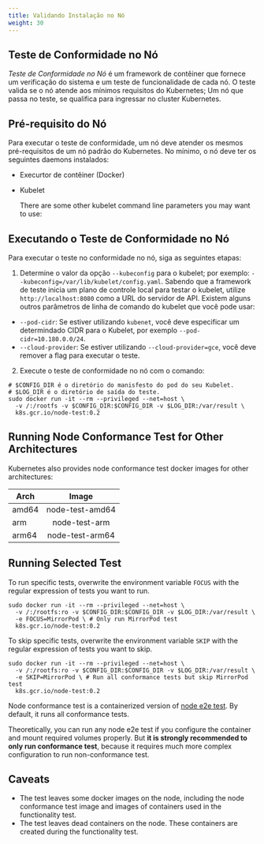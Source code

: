 ```yaml
---
title: Validando Instalação no Nó
weight: 30
---
```



## Teste de Conformidade no Nó

*Teste de Conformidade no Nó* é um framework de contêiner que fornece um verificação do sistema e um teste de funcionalidade de cada nó. O teste valida se o nó atende aos mínimos requisitos do Kubernetes; Um nó que passa no teste, se qualifica para ingressar no cluster Kubernetes.

## Pré-requisito do Nó

Para executar o teste de conformidade, um nó deve atender os mesmos pré-requisitos de um nó padrão do Kubernetes. No mínimo, o nó deve ter os seguintes daemons instalados:

* Execurtor de contêiner (Docker)
* Kubelet

  There are some other kubelet command line parameters you may want to use:
## Executando o Teste de Conformidade no Nó

Para executar o teste no conformidade no nó, siga as seguintes etapas:
1. Determine o valor da opção `--kubeconfig` para o kubelet; por exemplo: `--kubeconfig=/var/lib/kubelet/config.yaml`. Sabendo que a framework de teste inicia um plano de controle local para testar o kubelet, utilize `http://localhost:8080` como a URL do servidor de API. Existem alguns outros parâmetros de linha de comando do kubelet que você pode usar:
  * `--pod-cidr`: Se estiver utilizando `kubenet`, você deve especificar um determindado CIDR para o Kubelet, por exemplo `--pod-cidr=10.180.0.0/24`.
  * `--cloud-provider`: Se estiver utilizando `--cloud-provider=gce`, você deve remover a flag para executar o teste.

2. Execute o teste de conformidade no nó com o comando:

```shell
# $CONFIG_DIR é o diretório do manisfesto do pod do seu Kubelet.
# $LOG_DIR é o diretório de saída do teste.
sudo docker run -it --rm --privileged --net=host \
  -v /:/rootfs -v $CONFIG_DIR:$CONFIG_DIR -v $LOG_DIR:/var/result \
  k8s.gcr.io/node-test:0.2
```

## Running Node Conformance Test for Other Architectures

Kubernetes also provides node conformance test docker images for other
architectures:

  Arch  |       Image       |
--------|:-----------------:|
 amd64  |  node-test-amd64  |
  arm   |    node-test-arm  |
 arm64  |  node-test-arm64  |

## Running Selected Test

To run specific tests, overwrite the environment variable `FOCUS` with the
regular expression of tests you want to run.

```shell
sudo docker run -it --rm --privileged --net=host \
  -v /:/rootfs:ro -v $CONFIG_DIR:$CONFIG_DIR -v $LOG_DIR:/var/result \
  -e FOCUS=MirrorPod \ # Only run MirrorPod test
  k8s.gcr.io/node-test:0.2
```

To skip specific tests, overwrite the environment variable `SKIP` with the
regular expression of tests you want to skip.

```shell
sudo docker run -it --rm --privileged --net=host \
  -v /:/rootfs:ro -v $CONFIG_DIR:$CONFIG_DIR -v $LOG_DIR:/var/result \
  -e SKIP=MirrorPod \ # Run all conformance tests but skip MirrorPod test
  k8s.gcr.io/node-test:0.2
```

Node conformance test is a containerized version of [node e2e test](https://github.com/kubernetes/community/blob/master/contributors/devel/sig-node/e2e-node-tests.md).
By default, it runs all conformance tests.

Theoretically, you can run any node e2e test if you configure the container and
mount required volumes properly. But **it is strongly recommended to only run conformance
test**, because it requires much more complex configuration to run non-conformance test.

## Caveats

* The test leaves some docker images on the node, including the node conformance
  test image and images of containers used in the functionality
  test.
* The test leaves dead containers on the node. These containers are created
  during the functionality test.
